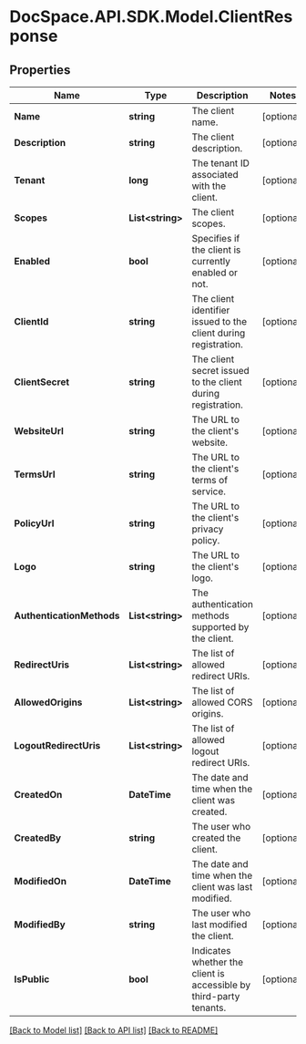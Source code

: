 # DocSpace.API.SDK.Model.ClientResponse

## Properties

Name | Type | Description | Notes
------------ | ------------- | ------------- | -------------
**Name** | **string** | The client name. | [optional] 
**Description** | **string** | The client description. | [optional] 
**Tenant** | **long** | The tenant ID associated with the client. | [optional] 
**Scopes** | **List&lt;string&gt;** | The client scopes. | [optional] 
**Enabled** | **bool** | Specifies if the client is currently enabled or not. | [optional] 
**ClientId** | **string** | The client identifier issued to the client during registration. | [optional] 
**ClientSecret** | **string** | The client secret issued to the client during registration. | [optional] 
**WebsiteUrl** | **string** | The URL to the client&#39;s website. | [optional] 
**TermsUrl** | **string** | The URL to the client&#39;s terms of service. | [optional] 
**PolicyUrl** | **string** | The URL to the client&#39;s privacy policy. | [optional] 
**Logo** | **string** | The URL to the client&#39;s logo. | [optional] 
**AuthenticationMethods** | **List&lt;string&gt;** | The authentication methods supported by the client. | [optional] 
**RedirectUris** | **List&lt;string&gt;** | The list of allowed redirect URIs. | [optional] 
**AllowedOrigins** | **List&lt;string&gt;** | The list of allowed CORS origins. | [optional] 
**LogoutRedirectUris** | **List&lt;string&gt;** | The list of allowed logout redirect URIs. | [optional] 
**CreatedOn** | **DateTime** | The date and time when the client was created. | [optional] 
**CreatedBy** | **string** | The user who created the client. | [optional] 
**ModifiedOn** | **DateTime** | The date and time when the client was last modified. | [optional] 
**ModifiedBy** | **string** | The user who last modified the client. | [optional] 
**IsPublic** | **bool** | Indicates whether the client is accessible by third-party tenants. | [optional] 

[[Back to Model list]](../README.md#documentation-for-models) [[Back to API list]](../README.md#documentation-for-api-endpoints) [[Back to README]](../README.md)

